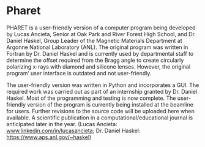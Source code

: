 # Pharet
PHARET is a user-friendly version of a computer program being developed by Lucas Ancieta, Senior at Oak Park and River Forest High School, and Dr. Daniel Haskel, Group Leader of the Magnetic Materials Department at Argonne National Laboratory (ANL). The original program was written in Fortran by Dr. Daniel Haskel and is currently used by departmental staff to determine the offset required from the Bragg angle to create circularly polarizing x-rays with diamond and silicone lenses. However, the original program’ user interface is outdated and not user-friendly. 

The user-friendly version was written in Python and incorporates a GUI. The required work was carried out as part of an internship granted by Dr. Daniel Haskel. Most of the programming and testing is now complete. The user-friendly version of the program is currently being installed at the beamline for users. Further revisions to the source code will be uploaded here when available. A scientific publication in a computational/educational journal is anticipated later in the year. (Lucas Ancieta: www.linkedin.com/in/lucasancieta; Dr. Daniel Haskel: https://www.aps.anl.gov/~haskel)
